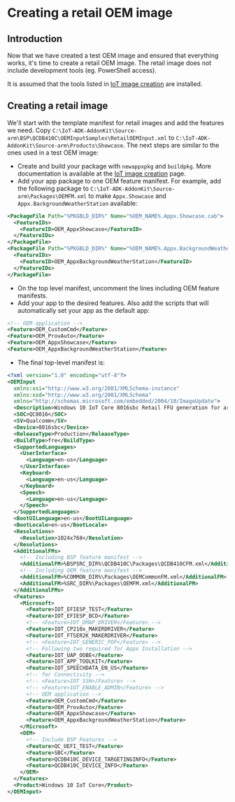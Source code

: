 ---
---
# Creating a retail OEM image

## Introduction

Now that we have created a test OEM image and ensured that everything works, it's time to create a retail OEM image. The retail image does not include development tools (eg. PowerShell access).

It is assumed that the tools listed in [IoT image creation](../README.md) are installed.

## Creating a retail image

We'll start with the template manifest for retail images and add the features we need. Copy `C:\IoT-ADK-AddonKit\Source-arm\BSP\QCDB410C\OEMInputSamples\RetailOEMInput.xml` to `C:\IoT-ADK-AddonKit\Source-arm\Products\Showcase`. The next steps are similar to the ones used in a test OEM image:

* Create and build your package with `newappxpkg` and `buildpkg`. More documentation is available at the [IoT image creation](../README.md) page.
* Add your app package to one OEM feature manifest. For example, add the following package to `C:\IoT-ADK-AddonKit\Source-arm\Packages\OEMFM.xml` to make `Appx.Showcase` and `Appx.BackgroundWeatherStation` available:

```xml
<PackageFile Path="%PKGBLD_DIR%" Name="%OEM_NAME%.Appx.Showcase.cab">
  <FeatureIDs>
    <FeatureID>OEM_AppxShowcase</FeatureID>
  </FeatureIDs>
</PackageFile>
<PackageFile Path="%PKGBLD_DIR%" Name="%OEM_NAME%.Appx.BackgroundWeatherStation.cab">
  <FeatureIDs>
    <FeatureID>OEM_AppxBackgroundWeatherStation</FeatureID>
  </FeatureIDs>
</PackageFile>
```

* On the top level manifest, uncomment the lines including OEM feature manifests.
* Add your app to the desired features. Also add the scripts that will automatically set your app as the default app:

```xml
<!-- OEM application -->
<Feature>OEM_CustomCmd</Feature>
<Feature>OEM_ProvAuto</Feature>
<Feature>OEM_AppxShowcase</Feature>
<Feature>OEM_AppxBackgroundWeatherStation</Feature>
```

* The final top-level manifest is:

```xml
<?xml version="1.0" encoding="utf-8"?>
<OEMInput
  xmlns:xsi="http://www.w3.org/2001/XMLSchema-instance"
  xmlns:xsd="http://www.w3.org/2001/XMLSchema"
  xmlns="http://schemas.microsoft.com/embedded/2004/10/ImageUpdate">
  <Description>Windows 10 IoT Core 8016sbc Retail FFU generation for arm.fre with build number 20150812-1709 by wesign</Description>
  <SOC>QC8016</SOC>
  <SV>Qualcomm</SV>
  <Device>8016sbc</Device>
  <ReleaseType>Production</ReleaseType>
  <BuildType>fre</BuildType>
  <SupportedLanguages>
    <UserInterface>
      <Language>en-us</Language>
    </UserInterface>
    <Keyboard>
      <Language>en-us</Language>
    </Keyboard>
    <Speech>
      <Language>en-us</Language>
    </Speech>
  </SupportedLanguages>
  <BootUILanguage>en-us</BootUILanguage>
  <BootLocale>en-us</BootLocale>
  <Resolutions>
    <Resolution>1024x768</Resolution>
  </Resolutions>
  <AdditionalFMs>
    <!-- Including BSP feature manifest -->
    <AdditionalFM>%BSPSRC_DIR%\QCDB410C\Packages\QCDB410CFM.xml</AdditionalFM>
    <!-- Including OEM feature manifest -->
    <AdditionalFM>%COMMON_DIR%\Packages\OEMCommonFM.xml</AdditionalFM>
    <AdditionalFM>%SRC_DIR%\Packages\OEMFM.xml</AdditionalFM>
  </AdditionalFMs>
  <Features>
    <Microsoft>
      <Feature>IOT_EFIESP_TEST</Feature>
      <Feature>IOT_EFIESP_BCD</Feature>
      <!-- <Feature>IOT_DMAP_DRIVER</Feature> -->
      <Feature>IOT_CP210x_MAKERDRIVER</Feature>
      <Feature>IOT_FTSER2K_MAKERDRIVER</Feature>
      <!-- <Feature>IOT_GENERIC_POP</Feature> -->
      <!-- Following two required for Appx Installation -->
      <Feature>IOT_UAP_OOBE</Feature>
      <Feature>IOT_APP_TOOLKIT</Feature>
      <Feature>IOT_SPEECHDATA_EN_US</Feature>
      <!-- for Connectivity -->
      <!-- <Feature>IOT_SSH</Feature> -->
      <!-- <Feature>IOT_ENABLE_ADMIN</Feature> -->
      <!-- OEM application -->
      <Feature>OEM_CustomCmd</Feature>
      <Feature>OEM_ProvAuto</Feature>
      <Feature>OEM_AppxShowcase</Feature>
      <Feature>OEM_AppxBackgroundWeatherStation</Feature>
    </Microsoft>
    <OEM>
      <!-- Include BSP Features -->
      <Feature>QC_UEFI_TEST</Feature>
      <Feature>SBC</Feature>
      <Feature>QCDB410C_DEVICE_TARGETINGINFO</Feature>
      <Feature>QCDB410C_DEVICE_INFO</Feature>
    </OEM>
  </Features>
  <Product>Windows 10 IoT Core</Product>
</OEMInput>
```
